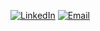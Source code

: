 

[![LinkedIn](https://img.shields.io/badge/LinkedIn-blue?style=for-the-badge&logo=linkedin&logoColor=white)](https://www.linkedin.com/in/thiagohscardoso/)
[![Email](https://img.shields.io/badge/Email-red?style=for-the-badge&logo=gmail&logoColor=white)](mailto:thiagohsc@usp.br)


